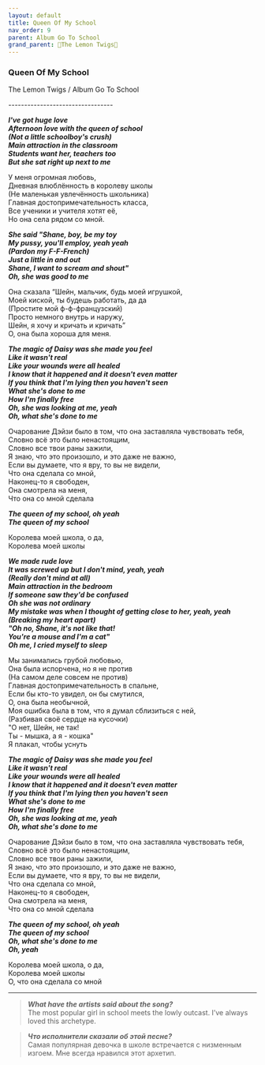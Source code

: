 ```yaml
---  
layout: default  
title: Queen Of My School  
nav_order: 9  
parent: Album Go To School  
grand_parent: 🍋The Lemon Twigs🍋  
--- 
```


### **Queen Of My School**
<p>
The Lemon Twigs	/ Album Go To School
</p>
---------------------------------

**_I've got huge love  
Afternoon love with the queen of school  
(Not a little schoolboy's crush)  
Main attraction in the classroom   
Students want her, teachers too  
But she sat right up next to me_**  

У меня огромная любовь,  
Дневная влюблённость в королеву школы  
(Не маленькая увлечённость школьника)  
Главная достопримечательность класса,  
Все ученики и учителя хотят её,  
Но она села рядом со мной.  

**_She said "Shane, boy, be my toy  
My pussy, you'll employ, yeah yeah  
(Pardon my F-F-French)  
Just a little in and out  
Shane, I want to scream and shout"  
Oh, she was good to me_**  

Она сказала “Шейн, мальчик, будь моей игрушкой,  
Моей киской, ты будешь работать, да да  
(Простите мой ф-ф-французский)  
Просто немного внутрь и наружу,  
Шейн, я хочу и кричать и кричать”  
О, она была хороша для меня.  

**_The magic of Daisy was she made you feel  
Like it wasn't real  
Like your wounds were all healed  
I know that it happened and it doesn't even matter  
If you think that I'm lying then you haven't seen  
What she's done to me  
How I'm finally free  
Oh, she was looking at me, yeah  
Oh, what she's done to me_**  

Очарование Дэйзи было в том, что она заставляла чувствовать тебя,  
Словно всё это было ненастоящим,  
Словно все твои раны зажили,  
Я знаю, что это произошло, и это даже не важно,  
Если вы думаете, что я вру, то вы не видели,  
Что она сделала со мной,  
Наконец-то я свободен,  
Она смотрела на меня,  
Что она со мной сделала  

**_The queen of my school, oh yeah  
The queen of my school_**  

Королева моей школа, о да,  
Королева моей школы  

**_We made rude love  
It was screwed up but I don't mind, yeah, yeah  
(Really don't mind at all)  
Main attraction in the bedroom  
If someone saw they'd be confused  
Oh she was not ordinary  
My mistake was when I thought of getting close to her, yeah, yeah  
(Breaking my heart apart)  
"Oh no, Shane, it's not like that!  
You're a mouse and I'm a cat"  
Oh me, I cried myself to sleep_**  

Мы занимались грубой любовью,  
Она была испорчена, но я не против  
(На самом деле совсем не против)  
Главная достопримечательность в спальне,  
Если бы кто-то увидел, он бы смутился,  
О, она была необычной,  
Моя ошибка была в том, что я думал сблизиться с ней,  
(Разбивая своё сердце на кусочки)  
"О нет, Шейн, не так!  
Ты - мышка, а я - кошка"  
Я плакал, чтобы уснуть  

**_The magic of Daisy was she made you feel  
Like it wasn't real  
Like your wounds were all healed  
I know that it happened and it doesn't even matter  
If you think that I'm lying then you haven't seen  
What she's done to me  
How I'm finally free  
Oh, she was looking at me, yeah  
Oh, what she's done to me_**  

Очарование Дэйзи было в том, что она заставляла чувствовать тебя,  
Словно всё это было ненастоящим,  
Словно все твои раны зажили,  
Я знаю, что это произошло, и это даже не важно,  
Если вы думаете, что я вру, то вы не видели,  
Что она сделала со мной,  
Наконец-то я свободен,  
Она смотрела на меня,  
Что она со мной сделала  

**_The queen of my school, oh yeah  
The queen of my school  
Oh, what she's done to me  
Oh, yeah_**  

Королева моей школа, о да,  
Королева моей школы  
О, что она сделала со мной  

- - -

> **_What have the artists said about the song?_**  
The most popular girl in school meets the lowly outcast. I’ve always loved this archetype.

> **_Что исполнители сказали об этой песне?_**  
Самая популярная девочка в школе встречается с низменным изгоем. Мне всегда нравился этот архетип.
